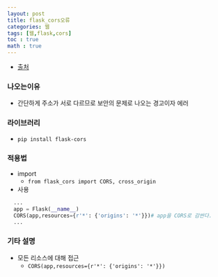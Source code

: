 ```yaml
---
layout: post
title: flask_cors오류
categories: 웹
tags: [웹,flask,cors]
toc : true
math : true
---
```


- [출처](https://webisfree.com/2020-01-01/python-flask%EC%97%90%EC%84%9C-cors-cross-origin-%EC%82%AC%EC%9A%A9%ED%95%98%EA%B8%B0)

### 나오는이유
- 간단하게 주소가 서로 다르므로 보안의 문제로 나오는 경고이자 에러

### 라이브러리
- `pip install flask-cors`


### 적용법
- import 
  - `from flask_cors import CORS, cross_origin`
- 사용
```python
  ...
  app = Flask(__name__)
  CORS(app,resources={r'*': {'origins': '*'}})# app을 CORS로 감싼다.
  ...
```

### 기타 설명
- 모든 리소스에 대해 접근
  - `CORS(app,resources={r'*': {'origins': '*'}})`
